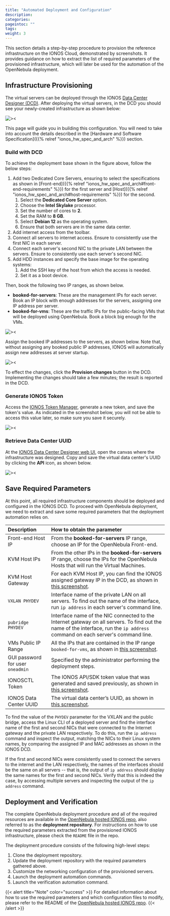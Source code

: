 ```yaml
---
title: "Automated Deployment and Configuration"
description:
categories:
pageintoc: ""
tags:
weight: 3
---
```


This section details a step-by-step procedure to provision the reference infrastructure on the IONOS Cloud, demonstrated by screenshots. It provides guidance on how to extract the list of required parameters of the provisioned infrastructure, which will later be used for the automation of the OpenNebula deployment.

## Infrastructure Provisioning

The virtual servers can be deployed through the IONOS [Data Center Designer (DCD)](https://dcd.ionos.com/). After deploying the virtual servers, in the DCD you should see your newly-created infrastructure as shown below:

![><][dcd-layout]

This page will guide you in building this configuration. You will need to take into account the details described in the [Hardware and Software Specification]({{% relref "ionos_hw_spec_and_arch" %}}) section.

### Build with DCD

To achieve the deployment base shown in the figure above, follow the below steps:

1. Add two Dedicated Core Servers, ensuring to select the specifications as shown in [Front-end]({{% relref "ionos_hw_spec_and_arch#front-end-requirements" %}}) for the first server and [Host]({{% relref "ionos_hw_spec_and_arch#host-requirements" %}}) for the second.
   1. Select the **Dedicated Core Server** option.
   2. Choose the **Intel Skylake** processor.
   3. Set the number of cores to **2**.
   4. Set the RAM to **8 GB**.
   5. Select **Debian 12** as the operating system.
   6. Ensure that both servers are in the same data center.
2. Add internet access from the toolbar.
3. Connect all servers to internet access. Ensure to consistently use the first NIC in each server.
4. Connect each server's second NIC to the private LAN between the servers. Ensure to consistently use each server's second NIC.
5. Add HDD instances and specify the base image for the operating systems:
   1. Add the SSH key of the host from which the access is needed.
   2. Set it as a boot device.

Then, book the following two IP ranges, as shown below.

* **booked-for-servers**: These are the management IPs for each server. Book an IP block with enough addresses for the servers, assigning one IP address per server.
* **booked-for-vms**: These are the traffic IPs for the public-facing VMs that will be deployed using OpenNebula. Book a block big enough for the VMs.

<a id="ip-man"></a>
![><][ip-man]

Assign the booked IP addresses to the servers, as shown below. Note that, without assigning any booked public IP addresses, IONOS will automatically assign new addresses at server startup.

<a id="ip-booked-for-server"></a>
![><][ip-booked-for-server]

To effect the changes, click the **Provision changes** button in the DCD. Implementing the changes should take a few minutes; the  result is reported in the DCD.

### Generate IONOS Token

Access the [IONOS Token Manager](https://dcd.ionos.com/latest/#/tokens), generate a new token, and save the token's value. As indicated in the screenshot below, you will not be able to access this value later, so make sure you save it securely.

<a id="token-manager"></a>
![><][token-manager]

### Retrieve Data Center UUID

At the [IONOS Data Center Designer web UI](https://dcd.ionos.com/), open the canvas where the infrastructure was designed. Copy and save the virtual data center's UUID by clicking the **API** icon, as shown below.

<a id="dcd-uuid"></a>
![><][dcd-uuid]

## Save Required Parameters

At this point, all required infrastructure components should be deployed and configured in the IONOS DCD. To proceed with OpenNebula deployment, we need to extract and save some required parameters that the deployment automation relies on.

| Description | How to obtain the parameter |
| :----- | :----- |
| Front-end Host IP | From the **booked-for-servers** IP range, choose an IP for the OpenNebula Front-end. |
| KVM Host IPs | From the other IPs in the **booked-for-servers** IP range, choose the IPs for the OpenNebula Hosts that will run the Virtual Machines. |
| KVM Host Gateway | For each KVM Host IP, you can find the IONOS assigned gateway IP in the DCD, as shown in [this screenshot](#ip-booked-for-server). |
| `VXLAN PHYDEV` | Interface name of the private LAN on all servers. To find out the name of the interface, run `ip address` in each server's command line. |
| `pubridge PHYDEV` | Interface name of the NIC connected to the Internet gateway on all servers. To find out the name of the interface, run the `ip address` command on each server's command line. |
| VMs Public IP Range | All the IPs that are contained in the IP range ``booked-for-vms``, as shown in [this screenshot](#ip-man). |
| GUI password for user `oneadmin` | Specified by the administrator performing the deployment steps. |
| IONOSCTL Token | The IONOS API/SDK token value that was generated and saved previously, as shown in [this screenshot](#dcd-uuid). |
| IONOS Data Center UUID | The virtual data center’s UUID, as shown in [this screenshot](#dcd-uuid). |

To find the value of the `PHYDEV` parameter for the VXLAN and the public bridge, access the Linux CLI of a deployed server and find the interface name of the first and second NICs that were connected to the Internet gateway and the private LAN respectively. To do this, run the `ip address` command and inspect the output, matching the NICs to their Linux system names, by comparing the assigned IP and MAC addresses as shown in the IONOS DCD.

If the first and second NICs were consistently used to connect the servers to the internet and the LAN respectively, the names of the interfaces should be the same on all servers -- that is, the output of `ip address` should display the same names for the first and second NICs. Verify that this is indeed the case, by accessing multiple servers and inspecting the output of the `ip address` command.

## Deployment and Verification

The complete OpenNebula deployment procedure and all of the required resources are available in the [OpenNebula hosted IONOS repo](https://github.com/OpenNebula/cloud-hosted-ionos), also referred to as the **deployment repository**. For instructions on how to use the required parameters extracted from the provisioned IONOS infrastructure, please check the `README` file in the repo.

The deployment procedure consists of the following high-level steps:

1. Clone the deployment repository.
2. Update the deployment repository with the required parameters gathered above.
3. Customize the networking configuration of the provisioned servers.
4. Launch the deployment automation commands.
5. Launch the verification automation command.

{{< alert title="Note" color="success" >}}
For detailed information about how to use the required parameters and which configuration files to modify, please refer to the README of the [OpenNebula hosted IONOS repo](https://github.com/OpenNebula/opennebula-hosted-ionos).
{{< /alert >}}

[dcd-layout]: /images/solutions/ionos/dcd-layout.png
[ip-man]: /images/solutions/ionos/ip-management.png
[ip-booked-for-server]: /images/solutions/ionos/ip-booked-for-server.png
[token-manager]: /images/solutions/ionos/token-manager.png
[dcd-uuid]: /images/solutions/ionos/dcd-uuid.png
